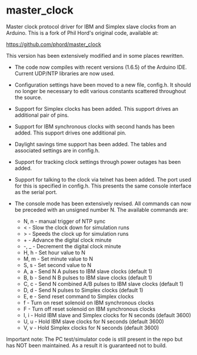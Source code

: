 master_clock
============

Master clock protocol driver for IBM and Simplex slave clocks from an Arduino.
This is a fork of Phil Hord's original code, available at:

   https://github.com/phord/master_clock

This version has been extensively modified and in some places rewritten.

- The code now compiles with recent versions (1.6.5) of the Arduino IDE.
  Current UDP/NTP libraries are now used.

- Configuration settings have been moved to a new file, config.h. It should
  no longer be necessary to edit various constants scattered throughout the
  source.

- Support for Simplex clocks has been added. This support drives an additional
  pair of pins.

- Support for IBM synchronous clocks with second hands has been added. This
  support drives one additional pin.
    
- Daylight savings time support has been added. The tables and associated
  settings are in config.h.
  
- Support for tracking clock settings through power outages has been added.

- Support for talking to the clock via telnet has been added. The port used
  for this is specified in config.h. This presents the same console interface
  as the serial port.
  
- The console mode has been extensively revised. All commands can now be
  preceded with an unsigned number N. The available commands are:
  
  * N, n - manual trigger of NTP sync
  * <    - Slow the clock down for simulation runs
  * \>    - Speeds the clock up for simulation runs
  * \+    - Advance the digital clock minute
  * -, _ - Decrement the digital clock minute
  * H, h - Set hour value to N
  * M, m - Set minute value to N
  * S, s - Set second value to N
  * A, a - Send N A pulses to IBM slave clocks (default 1)
  * B, b - Send N B pulses to IBM slave clocks (default 1)
  * C, c - Send N combined A/B pulses to IBM slave clocks (default 1)
  * D, d - Send N pulses to Simplex clocks (default 1)
  * E, e - Send reset command to Simplex clocks
  * f    - Turn on reset solenoid on IBM synchronous clocks 
  * F    - Turn off reset solenoid on IBM synchronous clocks
  * I, i - Hold IBM slave and Simplex clocks for N seconds (default 3600)
  * U, u - Hold IBM slave clocks for N seconds (default 3600)
  * V, v - Hold Simplex clocks for N seconds (default 3600)

Important note: The PC test/simulator code is still present in the repo but
has NOT been maintained. As a result it is guaranteed not to build.
